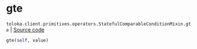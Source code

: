 # gte
`toloka.client.primitives.operators.StatefulComparableConditionMixin.gte` | [Source code](https://github.com/Toloka/toloka-kit/blob/v1.0.2/src/client/primitives/operators.py#L194)

```python
gte(self, value)
```

